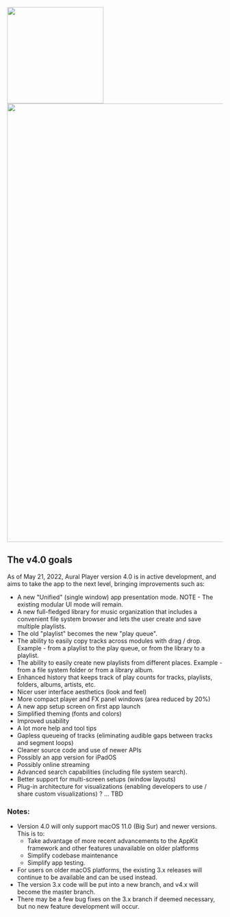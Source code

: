 <img width="225" src="https://raw.githubusercontent.com/maculateConception/aural-player/master/Documentation/Screenshots/readmeLogo.png"/>

<img width="1024" src="https://github.com/kartik-venugopal/aural-player/raw/v4.0/aural4.png"/>

## The v4.0 goals

As of May 21, 2022, Aural Player version 4.0 is in active development, and aims to take the app to the next level, bringing improvements such as:

- A new "Unified" (single window) app presentation mode. NOTE - The existing modular UI mode will remain.
- A new full-fledged library for music organization that includes a convenient file system browser and lets the user create and save multiple playlists.
- The old "playlist" becomes the new "play queue".
- The ability to easily copy tracks across modules with drag / drop. Example - from a playlist to the play queue, or from the library to a playlist.
- The ability to easily create new playlists from different places. Example - from a file system folder or from a library album.
- Enhanced history that keeps track of play counts for tracks, playlists, folders, albums, artists, etc.
- Nicer user interface aesthetics (look and feel)
- More compact player and FX panel windows (area reduced by 20%)
- A new app setup screen on first app launch
- Simplified theming (fonts and colors)
- Improved usability
- A lot more help and tool tips
- Gapless queueing of tracks (eliminating audible gaps between tracks and segment loops)
- Cleaner source code and use of newer APIs
- Possibly an app version for iPadOS
- Possibly online streaming
- Advanced search capabilities (including file system search).
- Better support for multi-screen setups (window layouts)
- Plug-in architecture for visualizations (enabling developers to use / share custom visualizations) ? ... TBD

### Notes:

- Version 4.0 will only support macOS 11.0 (Big Sur) and newer versions. This is to:
  * Take advantage of more recent advancements to the AppKit framework and other features unavailable on older platforms 
  * Simplify codebase maintenance
  * Simplify app testing.
- For users on older macOS platforms, the existing 3.x releases will continue to be available and can be used instead.
- The version 3.x code will be put into a new branch, and v4.x will become the master branch.
- There may be a few bug fixes on the 3.x branch if deemed necessary, but no new feature development will occur.
